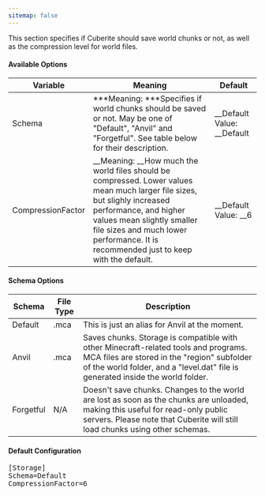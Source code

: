 ```yaml
---
sitemap: false
---
```

This section specifies if Cuberite should save world chunks or not, as well as the compression level for world files.

#### Available Options

| Variable          | Meaning                                                                                                                                                                                                                                                     | Default |
|-------------------|-------------------------------------------------------------------------------------------------------------------------------------------------------------------------------------------------------------------------------------------------------------|---------|
| Schema            | ***Meaning: ***Specifies if world chunks should be saved or not. May be one of "Default", "Anvil" and "Forgetful". See table below for their description.                                                                                                                  | __Default Value: __Default |
| CompressionFactor | __Meaning: __How much the world files should be compressed. Lower values mean much larger file sizes, but slighly increased performance, and higher values mean slightly smaller file sizes and much lower performance. It is recommended just to keep with the default. | __Default Value: __6       |

#### Schema Options

| Schema    | File Type | Description                                                                                                                                                                                                           |
|-----------|-----------|-----------------------------------------------------------------------------------------------------------------------------------------------------------------------------------------------------------------------|
| Default   | .mca      | This is just an alias for Anvil at the moment.                                                                                                                                                                        |
| Anvil     | .mca      | Saves chunks. Storage is compatible with other Minecraft-related tools and programs. MCA files are stored in the "region" subfolder of the world folder, and a "level.dat" file is generated inside the world folder. |
| Forgetful | N/A       | Doesn't save chunks. Changes to the world are lost as soon as the chunks are unloaded, making this useful for read-only public servers. Please note that Cuberite will still load chunks using other schemas.         |

#### Default Configuration

<pre>
[Storage]
Schema=Default
CompressionFactor=6
</pre>
